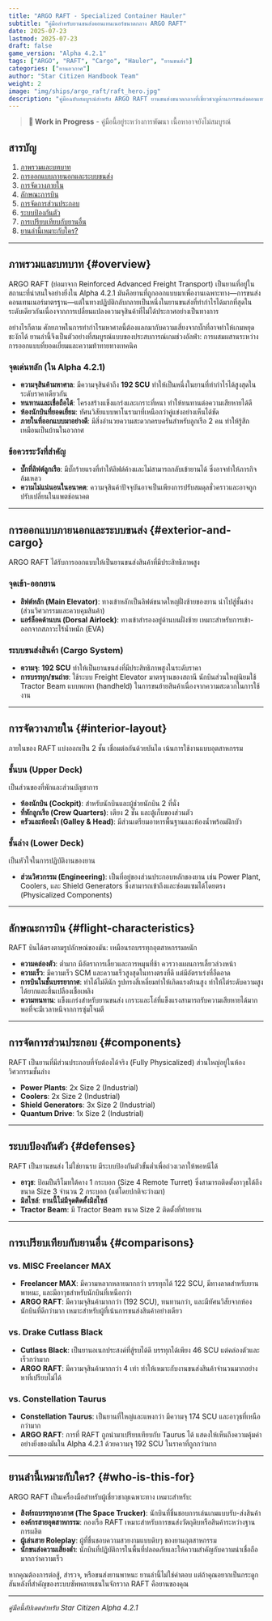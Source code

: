 ```yaml
---
title: "ARGO RAFT - Specialized Container Hauler"
subtitle: "คู่มือสำหรับยานขนส่งคอนเทนเนอร์ขนาดกลาง ARGO RAFT"
date: 2025-07-23
lastmod: 2025-07-23
draft: false
game_version: "Alpha 4.2.1"
tags: ["ARGO", "RAFT", "Cargo", "Hauler", "ยานขนส่ง"]
categories: ["ยานอวกาศ"]
author: "Star Citizen Handbook Team"
weight: 2
image: "img/ships/argo_raft/raft_hero.jpg"
description: "คู่มือฉบับสมบูรณ์สำหรับ ARGO RAFT ยานขนส่งขนาดกลางที่เชี่ยวชาญด้านการขนส่งคอนเทนเนอร์มาตรฐานโดยเฉพาะ"
---
```


> **🚧 Work in Progress** - คู่มือนี้อยู่ระหว่างการพัฒนา เนื้อหาอาจยังไม่สมบูรณ์

<!-- Photo: Hero shot ของ ARGO RAFT กำลังบรรทุกสินค้าเต็มพิกัด บินออกจากสถานีอวกาศ -->

## สารบัญ

1. [ภาพรวมและบทบาท](#overview)
2. [การออกแบบภายนอกและระบบขนส่ง](#exterior-and-cargo)
3. [การจัดวางภายใน](#interior-layout)
4. [ลักษณะการบิน](#flight-characteristics)
5. [การจัดการส่วนประกอบ](#components)
6. [ระบบป้องกันตัว](#defenses)
7. [การเปรียบเทียบกับยานอื่น](#comparisons)
8. [ยานลำนี้เหมาะกับใคร?](#who-is-this-for)

---

## ภาพรวมและบทบาท {#overview}

ARGO RAFT (ย่อมาจาก Reinforced Advanced Freight Transport) เป็นยานที่อยู่ในสถานะที่น่าสนใจอย่างยิ่งใน Alpha 4.2.1 มันคือยานที่ถูกออกแบบมาเพื่องานเฉพาะทาง—การขนส่งคอนเทนเนอร์มาตรฐาน—แต่ในทางปฏิบัติกลับกลายเป็นหนึ่งในยานขนส่งที่ทำกำไรได้มากที่สุดในระดับเดียวกันเนื่องจากการเปลี่ยนแปลงความจุสินค้าที่ไม่ได้ประกาศอย่างเป็นทางการ

อย่างไรก็ตาม ศักยภาพในการทำกำไรมหาศาลนี้ต้องแลกมากับความเสี่ยงจากบั๊กที่อาจทำให้เกมหยุดชะงักได้ ยานลำนี้จึงเป็นตัวอย่างที่สมบูรณ์แบบของประสบการณ์เกมช่วงอัลฟ่า: การผสมผสานระหว่างการออกแบบที่ยอดเยี่ยมและความท้าทายทางเทคนิค

<!-- Photo: ภาพ official artwork ของ ARGO RAFT แสดงให้เห็นดีไซน์ที่เน้นการใช้งาน -->

### จุดเด่นหลัก (ใน Alpha 4.2.1)
- **ความจุสินค้ามหาศาล**: มีความจุสินค้าถึง **192 SCU** ทำให้เป็นหนึ่งในยานที่ทำกำไรได้สูงสุดในระดับราคาเดียวกัน
- **ทนทานและเชื่อถือได้**: โครงสร้างแข็งแกร่งและเกราะที่หนา ทำให้ทนทานต่อความเสียหายได้ดี
- **ห้องนักบินที่ยอดเยี่ยม**: ทัศนวิสัยแบบพาโนรามาที่เหนือกว่าคู่แข่งอย่างเห็นได้ชัด
- **ภายในที่ออกแบบมาอย่างดี**: มีสิ่งอำนวยความสะดวกครบครันสำหรับลูกเรือ 2 คน ทำให้รู้สึกเหมือนเป็นบ้านในอวกาศ

### ข้อควรระวังที่สำคัญ
- **บั๊กที่ลิฟต์ลูกเรือ**: มีบั๊กร้ายแรงที่ทำให้ลิฟต์ค้างและไม่สามารถกลับเข้ายานได้ ซึ่งอาจทำให้ภารกิจล้มเหลว
- **ความไม่แน่นอนในอนาคต**: ความจุสินค้าปัจจุบันอาจเป็นเพียงการปรับสมดุลชั่วคราวและอาจถูกปรับเปลี่ยนในแพตช์อนาคต

---

## การออกแบบภายนอกและระบบขนส่ง {#exterior-and-cargo}

ARGO RAFT ได้รับการออกแบบให้เป็นยานขนส่งสินค้าที่มีประสิทธิภาพสูง

<!-- Photo: ภาพด้านข้างของ RAFT แสดงให้เห็นการออกแบบที่เน้นการใช้งาน -->

### จุดเข้า-ออกยาน
- **ลิฟต์หลัก (Main Elevator)**: ทางเข้าหลักเป็นลิฟต์ขนาดใหญ่ฝั่งซ้ายของยาน นำไปสู่ชั้นล่าง (ส่วนวิศวกรรมและควบคุมสินค้า)
- **แอร์ล็อคด้านบน (Dorsal Airlock)**: ทางเข้าสำรองอยู่ด้านบนฝั่งซ้าย เหมาะสำหรับการเข้า-ออกจากสภาวะไร้น้ำหนัก (EVA)

### ระบบขนส่งสินค้า (Cargo System)
- **ความจุ**: **192 SCU** ทำให้เป็นยานขนส่งที่มีประสิทธิภาพสูงในระดับราคา
- **การบรรทุก/ขนถ่าย**: ใช้ระบบ Freight Elevator มาตรฐานของสถานี นักบินส่วนใหญ่นิยมใช้ Tractor Beam แบบพกพา (handheld) ในการขนย้ายสินค้าเนื่องจากความสะดวกในการใช้งาน

<!-- Photo: ภาพ RAFT กำลังขนถ่ายสินค้าจาก Freight Elevator -->

---

## การจัดวางภายใน {#interior-layout}

ภายในของ RAFT แบ่งออกเป็น 2 ชั้น เชื่อมต่อกันด้วยบันได เน้นการใช้งานแบบอุตสาหกรรม

<!-- Photo: ภาพรวมภายในชั้นบน แสดงการจัดวางห้องต่างๆ -->

### ชั้นบน (Upper Deck)
เป็นส่วนของที่พักและส่วนบัญชาการ
- **ห้องนักบิน (Cockpit)**: สำหรับนักบินและผู้ช่วยนักบิน 2 ที่นั่ง
- **ที่พักลูกเรือ (Crew Quarters)**: เตียง 2 ชั้น และตู้เก็บของส่วนตัว
- **ครัวและห้องน้ำ (Galley & Head)**: มีส่วนเตรียมอาหารพื้นฐานและห้องน้ำพร้อมฝักบัว

### ชั้นล่าง (Lower Deck)
เป็นหัวใจในการปฏิบัติงานของยาน
- **ส่วนวิศวกรรม (Engineering)**: เป็นที่อยู่ของส่วนประกอบหลักของยาน เช่น Power Plant, Coolers, และ Shield Generators ซึ่งสามารถเข้าถึงและซ่อมแซมได้โดยตรง (Physicalized Components)

<!-- Photo: ภาพภายในชั้นล่าง แสดงส่วนวิศวกรรมและพื้นที่เก็บของ -->

---

## ลักษณะการบิน {#flight-characteristics}

RAFT บินได้ตรงตามรูปลักษณ์ของมัน: เหมือนรถบรรทุกอุตสาหกรรมหนัก
- **ความคล่องตัว**: ต่ำมาก มีอัตราการเลี้ยวและการหมุนที่ช้า ควรวางแผนการเลี้ยวล่วงหน้า
- **ความเร็ว**: มีความเร็ว SCM และความเร็วสูงสุดในทางตรงที่ดี แต่มีอัตราเร่งที่อืดอาด
- **การบินในชั้นบรรยากาศ**: ทำได้ไม่ดีนัก รูปทรงสี่เหลี่ยมทำให้เกิดแรงต้านสูง ทำให้ไต่ระดับความสูงได้ยากและสิ้นเปลืองเชื้อเพลิง
- **ความทนทาน**: แข็งแกร่งสำหรับยานขนส่ง เกราะและโล่ที่แข็งแรงสามารถรับความเสียหายได้มากพอที่จะมีเวลาหนีจากการซุ่มโจมตี

---

## การจัดการส่วนประกอบ {#components}

RAFT เป็นยานที่มีส่วนประกอบที่จับต้องได้จริง (Fully Physicalized) ส่วนใหญ่อยู่ในห้องวิศวกรรมชั้นล่าง
- **Power Plants**: 2x Size 2 (Industrial)
- **Coolers**: 2x Size 2 (Industrial)
- **Shield Generators**: 3x Size 2 (Industrial)
- **Quantum Drive**: 1x Size 2 (Industrial)

---

## ระบบป้องกันตัว {#defenses}

RAFT เป็นยานขนส่ง ไม่ใช่ยานรบ มีระบบป้องกันตัวขั้นต่ำเพื่อถ่วงเวลาให้พอหนีได้
- **อาวุธ**: ป้อมปืนรีโมทใต้คาง 1 กระบอก (Size 4 Remote Turret) ซึ่งสามารถติดตั้งอาวุธได้ถึงขนาด Size 3 จำนวน 2 กระบอก (แต่โดยปกติจะว่างมา)
- **มิสไซล์**: **ยานนี้ไม่มีจุดติดตั้งมิสไซล์**
- **Tractor Beam**: มี Tractor Beam ขนาด Size 2 ติดตั้งที่ท้ายยาน

---

## การเปรียบเทียบกับยานอื่น {#comparisons}

### vs. MISC Freelancer MAX
- **Freelancer MAX**: มีความหลากหลายมากกว่า บรรทุกได้ 122 SCU, มีทางลาดสำหรับยานพาหนะ, และมีอาวุธสำหรับนักบินที่เหนือกว่า
- **ARGO RAFT**: มีความจุสินค้ามากกว่า (192 SCU), ทนทานกว่า, และมีทัศนวิสัยจากห้องนักบินที่ดีกว่ามาก เหมาะสำหรับผู้ที่เน้นการขนส่งสินค้าอย่างเดียว

### vs. Drake Cutlass Black
- **Cutlass Black**: เป็นยานอเนกประสงค์ที่สู้รบได้ดี บรรทุกได้เพียง 46 SCU แต่คล่องตัวและเร็วกว่ามาก
- **ARGO RAFT**: มีความจุสินค้ามากกว่า 4 เท่า ทำให้เหมาะกับงานขนส่งสินค้าจำนวนมากอย่างหาที่เปรียบไม่ได้

### vs. Constellation Taurus
- **Constellation Taurus**: เป็นยานที่ใหญ่และแพงกว่า มีความจุ 174 SCU และอาวุธที่เหนือกว่ามาก
- **ARGO RAFT**: การที่ RAFT ถูกนำมาเปรียบเทียบกับ Taurus ได้ แสดงให้เห็นถึงความคุ้มค่าอย่างยิ่งของมันใน Alpha 4.2.1 ด้วยความจุ 192 SCU ในราคาที่ถูกกว่ามาก

---

## ยานลำนี้เหมาะกับใคร? {#who-is-this-for}

ARGO RAFT เป็นเครื่องมือสำหรับผู้เชี่ยวชาญเฉพาะทาง เหมาะสำหรับ:
- **สิงห์รถบรรทุกอวกาศ (The Space Trucker)**: นักบินที่ชื่นชอบการเล่นเกมแบบรับ-ส่งสินค้า
- **องค์กรสายอุตสาหกรรม**: กองเรือ RAFT เหมาะสำหรับการขนส่งวัตถุดิบหรือสินค้าระหว่างฐานการผลิต
- **ผู้เล่นสาย Roleplay**: ผู้ที่ชื่นชอบความสวยงามแบบดิบๆ ของยานอุตสาหกรรม
- **นักขนส่งความเสี่ยงต่ำ**: นักบินที่ปฏิบัติการในพื้นที่ปลอดภัยและให้ความสำคัญกับความน่าเชื่อถือมากกว่าความเร็ว

หากคุณต้องการต่อสู้, สำรวจ, หรือขนส่งยานพาหนะ ยานลำนี้ไม่ใช่คำตอบ แต่ถ้าคุณอยากเป็นกระดูกสันหลังที่สำคัญของระบบซัพพลายเชนในจักรวาล RAFT คือยานของคุณ

---

*คู่มือนี้อัปเดตสำหรับ Star Citizen Alpha 4.2.1*
